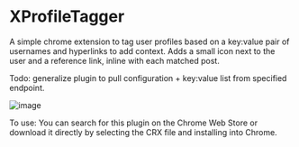 # XProfileTagger

A simple chrome extension to tag user profiles based on a key:value pair of usernames and hyperlinks to add context.
Adds a small icon next to the user and a reference link, inline with each matched post.

Todo: generalize plugin to pull configuration + key:value list from specified endpoint.

![image](https://github.com/user-attachments/assets/33eba289-47a5-41f0-9f73-f0d542ab3574)

To use:
You can search for this plugin on the Chrome Web Store or download it directly by selecting the CRX file and installing into Chrome.

